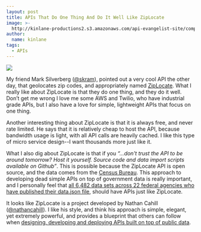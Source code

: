 ```yaml
---
layout: post
title: APIs That Do One Thing And Do It Well Like ZipLocate
image: >-
  http://kinlane-productions2.s3.amazonaws.com/api-evangelist-site/company/logos/ZipLocate.png
author:
  name: kinlane
tags:
  - APIs
---
```

[![](http://kinlane-productions2.s3.amazonaws.com/api-evangelist-site/company/logos/ZipLocate.png)](http://ziplocate.us/)

My friend Mark Silverberg ([@skram](https://twitter.com/skram)), pointed out a very cool API the other day, that geolocates zip codes, and appropriately named [ZipLocate](http://ziplocate.us/). What I really like about ZipLocate is that they do one thing, and they do it well. Don’t get me wrong I love me some AWS and Twilio, who have industrial grade APIs, but I also have a love for simple, lightweight APIs that focus on one thing.

Another interesting thing about ZipLocate is that it is always free, and never rate limited. He says that it is relatively cheap to host the API, because bandwidth usage is light, with all API calls are heavily cached. I like this type of micro service design--I want thousands more just like it.

What I also dig about ZipLocate is that if you _“...don't trust the API to be around tomorrow? Host it yourself. Source code and data import scripts available on Github”_. This is possible because the ZipLocate API is open source, and the data comes from the [Census Bureau](https://www.census.gov/geo/reference/zctas.html). This approach to developing dead simple APIs on top of government data is really important, and I personally feel that [all 6,482 data sets across 22 federal agencies who have published their data.json file](http://kinlane.com/2014/08/25/6482-datasets-available-across-22-federal-agencies-in-datajson-files/), should have APIs just like ZipLocate.

It looks like ZipLocate is a project developed by Nathan Cahill ([@nathancahill](https://twitter.com/nathancahill)). I like his style, and think his approach is simple, elegant, yet extremely powerful, and provides a blueprint that others can follow when [designing, developing and deploying APIs built on top of public data](http://apievangelist.com/2014/07/23/models-for-api-driven-startups-built-around-public-data-/).